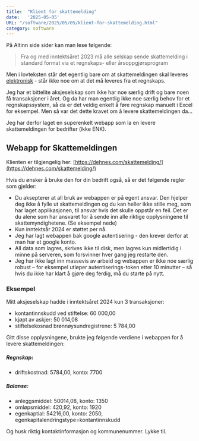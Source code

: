 ```yaml
---
title:  "Klient for skattemelding"
date:   '2025-05-05'
URL: "/software/2025/05/05/klient-for-skattemelding.html"
category: software
---
```


På Altinn side sider kan man lese følgende:

> Fra og med inntektsåret 2023 må alle selskap sende skattemelding i standard format via et regnskaps- eller årsoppgjørsprogram

Men i lovteksten står det egentlig bare om at skattemeldingen skal leveres
[elektronisk](https://lovdata.no/forskrift/2016-11-23-1360/§8-1-2) - står ikke noe om at det må
leveres fra et regnskaps.

Jeg har et bittelite aksjeselskap som ikke har noe særlig drift og bare noen få transaksjoner i året. Og da har man egentlig ikke noe særlig behov for et regnskapssystem, så da er det veldig enkelt å føre regnskap manuelt i Excel for eksempel. Men så var det dette kravet om å levere skattemeldingen da...

Jeg har derfor laget en superenkelt webapp som la en levere skattemeldingen for bedrifter (ikke ENK).

## Webapp for Skattemeldingen

Klienten er tilgjengelig her: [https://dehnes.com/skattemelding/](https://dehnes.com/skattemelding/)

Hvis du ønsker å bruke den for din bedrift også, så er det følgende regler som gjelder:

- Du aksepterer at all bruk av webappen er på egent ansvar. Den hjelper deg ikke å fylle ut skattemeldingen og du kan heller ikke stille meg, som har laget applikasjonen, til ansvar hvis det skulle oppstår en feil. Det er du alene som har ansvaret for å sende inn alle riktige opplysningene til skattemyndighetene. (Se eksempel nede)
- Kun inntektsår 2024 er støttet per nå.
- Jeg har lagt webappen bak google autentisering - den krever derfor at man har et google konto.
- All data som lagres, skrives ikke til disk, men lagres kun midlertidig i minne på serveren, som forsvinner hver gang jeg 
  restarte den.
- Jeg har ikke lagt inn massevis av arbeid og webappen er ikke noe særlig robust – for eksempel utløper autentiserings-token etter 10 minutter – så hvis du ikke har klart å gjøre deg ferdig, må du starte på nytt.

### Eksempel

Mitt aksjeselskap hadde i inntektsåret 2024 kun 3 transaksjoner:
- kontantinnskudd ved stiftelse: 60 000,00
- kjøpt av askjer: 50 014,08
- stiftelsekosnad brønnøysundregistrene: 5 784,00

Gitt disse opplysningene, brukte jeg følgende verdiene i webappen for å levere skattemeldingen:
##### Regnskap:
-	driftskostnad: 5784,00, konto: 7700
##### Balanse:
-	anleggsmiddel: 50014,08, konto: 1350
-	omløpsmiddel: 420,92, konto: 1920
-	egenkaptial: 54216,00, konto: 2050, egenkapitalendringstype=kontantinnskudd

Og husk riktig kontaktinformasjon og kommunenummer. Lykke til.
